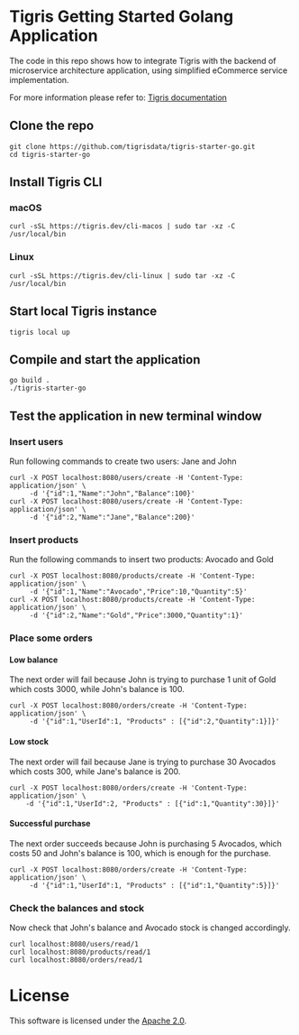 # Tigris Getting Started Golang Application

The code in this repo shows how to integrate Tigris with the backend of
microservice architecture application, using simplified eCommerce service implementation.

For more information please refer to: [Tigris documentation](https://docs.tigrisdata.com)

## Clone the repo

```shell
git clone https://github.com/tigrisdata/tigris-starter-go.git
cd tigris-starter-go
```

## Install Tigris CLI

### macOS
```shell
curl -sSL https://tigris.dev/cli-macos | sudo tar -xz -C /usr/local/bin
```

### Linux
```shell
curl -sSL https://tigris.dev/cli-linux | sudo tar -xz -C /usr/local/bin
```

## Start local Tigris instance
```shell
tigris local up
```

## Compile and start the application
```shell
go build .
./tigris-starter-go
```

## Test the application in new terminal window

### Insert users

Run following commands to create two users: Jane and John

```shell
curl -X POST localhost:8080/users/create -H 'Content-Type: application/json' \
	 -d '{"id":1,"Name":"John","Balance":100}'
curl -X POST localhost:8080/users/create -H 'Content-Type: application/json' \
	 -d '{"id":2,"Name":"Jane","Balance":200}'
```

### Insert products

Run the following commands to insert two products: Avocado and Gold

```shell
curl -X POST localhost:8080/products/create -H 'Content-Type: application/json' \
	 -d '{"id":1,"Name":"Avocado","Price":10,"Quantity":5}'
curl -X POST localhost:8080/products/create -H 'Content-Type: application/json' \
	 -d '{"id":2,"Name":"Gold","Price":3000,"Quantity":1}'
```

### Place some orders

#### Low balance

The next order will fail because John is trying to purchase 1 unit of Gold which costs 3000,
while John's balance is 100.

```shell
curl -X POST localhost:8080/orders/create -H 'Content-Type: application/json' \
	 -d '{"id":1,"UserId":1, "Products" : [{"id":2,"Quantity":1}]}'
```

#### Low stock

The next order will fail because Jane is trying to purchase 30 Avocados which costs 300, while
Jane's balance is 200.

```shell
curl -X POST localhost:8080/orders/create -H 'Content-Type: application/json' \
	-d '{"id":1,"UserId":2, "Products" : [{"id":1,"Quantity":30}]}'
```

#### Successful purchase

The next order succeeds because John is purchasing 5 Avocados, which costs 50 and
John's balance is 100, which is enough for the purchase.

```shell
curl -X POST localhost:8080/orders/create -H 'Content-Type: application/json' \
	 -d '{"id":1,"UserId":1, "Products" : [{"id":1,"Quantity":5}]}'
```

### Check the balances and stock

Now check that John's balance and Avocado stock is changed accordingly.

```shell
curl localhost:8080/users/read/1
curl localhost:8080/products/read/1
curl localhost:8080/orders/read/1
```

# License

This software is licensed under the [Apache 2.0](LICENSE).
